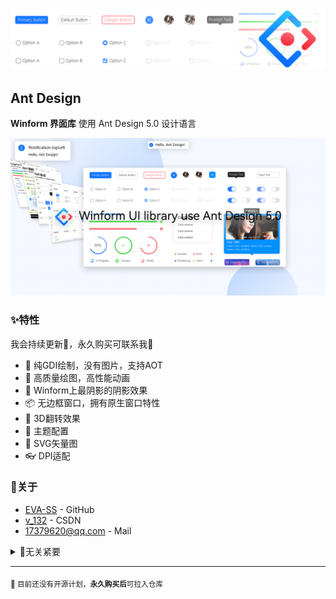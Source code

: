 ![横幅](/profile/img/banner.png?raw=true)

## Ant Design
**Winform 界面库** 使用 Ant Design 5.0 设计语言

![demo](/profile/img/ant.png?raw=true)

### ✨特性

我会持续更新🦄，永久购买可联系我👋

- 🌈 纯GDI绘制，没有图片，支持AOT
- 🎨 高质量绘图，高性能动画
- 🚀 Winform上最阴影的阴影效果
- 📦 无边框窗口，拥有原生窗口特性
- 💎 3D翻转效果
- 👚 主题配置
- 🦜 SVG矢量图
- 👓 DPI适配

### 🍭关于
- [EVA-SS](https://github.com/EVA-SS) - GitHub 
- [v_132](https://blog.csdn.net/v_132) - CSDN
- [17379620@qq.com](mailto:17379620@qq.com) - Mail

<details> 
	<summary>🙂无关紧要</summary>
	<br>
	<ul>
	<li>模仿对象 🔨 <a href="https://ant-design.antgroup.com/components/overview-cn">https://ant-design.antgroup.com/components/overview-cn</a></li>
		<li>购买方式
			<ul>
				<li><a href="https://m.tb.cn/h.5otVMhx?tk=2AoWWTjpPru">闲鱼</a> 有支付宝保障的说</li>
				<li><a href="http://wpa.qq.com/msgrd?v=3&uin=17379620&site=qq&menu=yes">17379620</a> 加我QQ把</li>
			</ul>
		</li>
	</ul>
</details>

---

<sub>🦦 目前还没有开源计划，**永久购买后**可拉入仓库</sub>
